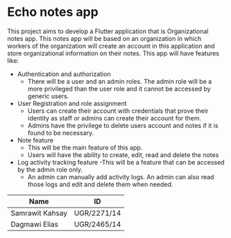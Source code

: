 # Echo notes app

This project aims to develop a Flutter application that is Organizational notes app. This notes app will be based on an organization in which workers of the organization will create an account in this application and store organizational information on their notes. This app will have features like:

- Authentication and authorization
   - There will be a user and an admin roles. The admin role will be a more privileged than the user role and it cannot be accessed by generic users.
- User Registration and role assignment
  - Users can create their account with credentials that prove their identity as staff or admins can create their account for them. 
  - Admins have the privilege to delete users account and notes if it is found to be necessary. 
- Note feature
   - This will be the main feature of this app.
   - Users will have the ability to create, edit, read and delete the notes
- Log activity tracking feature
   -This will be a feature that can be accessed by the admin role only.
   - An admin can manually add activity logs. An admin can also read those logs and edit and delete them when needed.

| Name            | ID          |
|-------------- |-------------|
| Samrawit Kahsay | UGR/2271/14   |
| Dagmawi Elias   | UGR/2465/14  |
